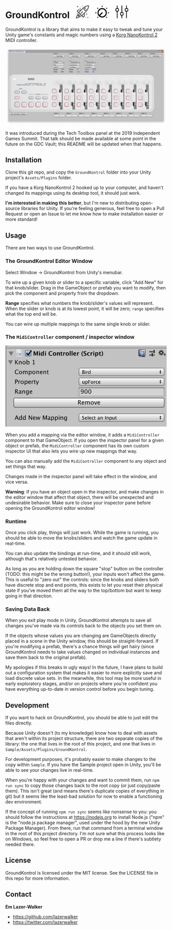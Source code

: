 # GroundKontrol &nbsp; <img src="./rocket.svg" height="40" alt="rocket icon"/> &nbsp; <img src="./knob.svg" height="40" alt="knob icon"/> &nbsp; <img src="./sliders.svg" height="40" alt="slider icon" />

GroundKontrol is a library that aims to make it easy to tweak and tune your Unity game's constants and magic numbers using a [Korg NanoKontrol 2](https://www.amazon.com/Korg-nanoKONTROL2-Slim-Line-Control-Surface/dp/B004M8UZS8) MIDI controller.


<img src="./window.png" />

It was introduced during the Tech Toolbox panel at the 2019 Independent Games Summit. That talk should be made available at some point in the future on the GDC Vault; this README will be updated when that happens.

## Installation

Clone this git repo, and copy the `GroundKontrol` folder into your Unity project's `Assets/Plugins` folder.

If you have a Korg NanoKontrol 2 hooked up to your computer, and haven't changed its mappings using its desktop tool, it should just work.

**I'm interested in making this better**, but I'm new to distributing open-source libraries for Unity. If you're feeling generous, feel free to open a Pull Request or open an Issue to let me know how to make installation easier or more standard!

## Usage

There are two ways to use GroundKontrol.

### The GroundKontrol Editor Window

Select Window -> GroundKontrol from Unity's menubar. 

To wire up a given knob or slider to a specific variable, click "Add New" for that knob/slider. Drag in the GameObject or prefab you want to modify, then pick the component and property from the dropdown.

**Range** specifies what numbers the knob/slider's values will represent. When the slider or knob is at its lowest point, it will be zero; `range` specifies what the top end will be.

You can wire up multiple mappings to the same single knob or slider.


### The `MidiController` component / inspector window

<img src="./panel.png" />

When you add a mapping via the editor window, it adds a `MidiController` component to that GameObject. If you open the inspector panel for a given object or prefab, the `MidiController` component has its own custom inspector UI that also lets you wire up new mappings that way. 

You can also manually add the `MidiController` component to any object and set things that way.

Changes made in the inspector panel will take effect in the window, and vice versa.

**Warning**: If you have an object open in the inspector, and make changes in the editor window that affect that object, there will be unexpected and undesirable behavior. Make sure to close your inspector pane before opening the GroundKontrol editor window!

### Runtime

Once you click play, things will just work. While the game is running, you should be able to move the knobs/sliders and watch the game update in real-time. 

You can also update the bindings at run-time, and it should still work, although that's relatively untested behavior.

As long as you are holding down the square "stop" button on the controller (TODO: this might be the wrong button!), your inputs won't affect the game. This is useful to "zero out" the controls: since the knobs and sliders both have discrete stop and end points, this exists to let you reset their physical state if you've moved them all the way to the top/bottom but want to keep going in that direction.


### Saving Data Back

When you exit play mode in Unity, GroundKontrol attempts to save all changes you've made via its controls back to the objects you set them on. 

If the objects whose values you are changing are GameObjects directly placed in a scene in the Unity window, this should be straight-forward. If you're modifying a prefab, there's a chance things will get hairy (since GroundKontrol needs to take values changed on individual instances and save them back to the original prefab). 

My apologies if this breaks in ugly ways! In the future, I have plans to build out a configuration system that makes it easier to more explicitly save and load discrete value sets. In the meanwhile, this tool may be more useful in early exploratory stages, and/or on projects where you're confident you have everything up-to-date in version control before you begin tuning.


## Development

If you want to hack on GroundKontrol, you should be able to just edit the files directly.

Because Unity doesn't (to my knowledge) know how to deal with assets that aren't within its project structure, there are two separate copies of the library: the one that lives in the root of this project, and one that lives in `Sample/Assets/Plugins/GroundKontrol`. 

For development purposes, it's probably easier to make changes to the copy within `Sample`. If you have the Sample project open in Unity, you'll be able to see your changes live in real-time.

When you're happy with your changes and want to commit them, run `npm run sync` to copy those changes back to the root copy (or just copy/paste them). This isn't great (and means there's duplicate copies of everything in git) but it seems like the least-bad solution for now to enable a functioning dev environment.

If the concept of running `npm run sync` seems like nonsense to you: you should follow the instructions at https://nodejs.org to install Node.js ("npm" is the "node.js package manager", used under the hood by the new Unity Package Manager). From there, run that command from a terminal window in the root of this project directory. I'm not sure what this process looks like on Windows, so feel free to open a PR or drop me a line if there's subtlety needed there.

## License

GroundKontrol is licensed under the MIT license. See the LICENSE file in this repo for more information.

## Contact

**Em Lazer-Walker**

* https://github.com/lazerwalker
* https://twitter.com/lazerwalker